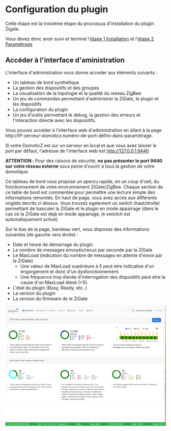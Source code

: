 # Configuration du plugin


Cette étape est la troisième étape du procsssus d'installation du plugin Zigate.

Vous devez donc avoir suivi et terminé l'[étape 1 Installation](Installation.md) et l'[étape 2 Paramétrage](Parametrage.md)

## Accéder à l'interface d'aministration

L'interface d'administration vous donne acceder aux éléments suivants :
- Un tableau de bord synthétique
- La gestion des dispositifs et des groupes
- La visualisation de la topologie et la qualité du reseau ZigBee
- Un jeu de commandes permettant d'administrer la ZiGate, le plugin et les dispositifs
- La configuration du plugin
- Un jeu d'outils permettant le debug, la gestion des erreurs et l'interaction directe avec les dispositifs.

Vous pouvez accéder à l'interface web d'administration en allant à la page http://IP-serveur-domoticz:numéro-de-port-défini-dans-paramétrage.

Si votre DomoticZ est sur un serveur en local et que vous avez laisser le port par défaut, l'adresse de l'interface web est http://127.0.0.1:9440

**ATTENTION :** Pour des raisons de sécurité, **ne pas présenter le port 9440 sur votre réseau externe** sous peine d'ouvrir à tous la gestion de votre domotique.

Ce tableau de bord vous propose un apercu rapide, en un coup d'oeil, du fonctionnement de votre environnement ZiGate/ZigBee.
Chaque section de ce table de bord est commentée pour permettre une lecture simple des informations remontés.
En haut de page, vous avez acces aux differents onglets decrits ci dessus. Vous trouvez egalement un switch (haut/droite) permettant de basculer la ZiGate et le plugin en mode appairage (dans le cas où la ZiGate est dejà en mode appairage, le swictch est automatiquement activé).

Sur le bas de la page, bandeau vert, vous disposez des informations suivantes (de gauche vers droite) :
- Date et heure de démarrage du plugin
- Le nombre de messages envoyés/recus par seconde par la ZiGate
- Le MaxLoad (indication du nombre de messages en attente d'envoi par la ZiGate)
  - Une valeur de MaxLoad supérieure à 5 peut etre indicative d'un engorgement et donc d'un dysfonctionnement.
  - Une fréquence trop élevée d'interrogation des dispositifs peut etre la cause d'un MaxLoad élevé (>5).
- L'état du plugin (Busy, Ready, etc..)
- La version du plugin
- La version du firmware de le ZiGate

![Zigate Web Admin Interface](../Images/Dashboard.png)

